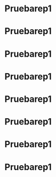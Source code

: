# Pruebarep1
# Pruebarep1
# Pruebarep1
# Pruebarep1
# Pruebarep1
# Pruebarep1
# Pruebarep1
# Pruebarep1
